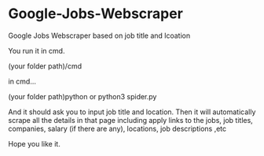 # Google-Jobs-Webscraper
Google Jobs Webscraper based on job title and lcoation

You run it in cmd. 


(your folder path)/cmd

in cmd...

(your folder path)python or python3 spider.py

And it should ask you to input job title and location. Then it will automatically scrape all the details in that page including apply links to the jobs, job titles, companies, salary (if there are any), locations, job descriptions ,etc


Hope you like it. 
